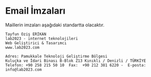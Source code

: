 # Email İmzaları

Maillerin imzaları aşağıdaki standartta olacaktır.

````
Tayfun Öziş ERİKAN
lab2023 - internet teknolojileri
Web Geliştirici & Tasarımcı
www.lab2023.com

Adres: Pamukkale Teknoloji Geliştirme Bölgesi
Kuluçka ve İdari Binası B-Blok Z13 Kınıklı / Denizli / TÜRKİYE
Telefon: +90 258 215 50 10  Fax:  +90 212 381 6220 -  E-posta: info@lab2023.com
````
